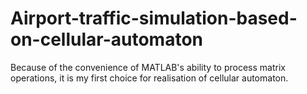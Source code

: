 # Airport-traffic-simulation-based-on-cellular-automaton
Because of the convenience of MATLAB's ability to process matrix operations, it is my first choice for realisation of cellular automaton. 
